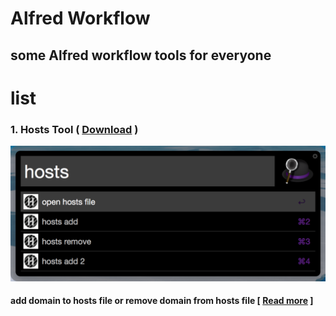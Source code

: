 # Alfred Workflow
## some Alfred workflow tools for everyone

# list

### 1. Hosts Tool  ( [Download](https://raw.githubusercontent.com/antscript/AlfredWorkflow/master/hostsTool/hostsTool.alfredworkflow) )
![hosts workflow](https://raw.githubusercontent.com/antscript/AlfredWorkflow/master/res/hostsTool-1.png)
#### add domain to hosts file or remove domain from hosts file [ [Read more](https://github.com/antscript/AlfredWorkflow/tree/master/hostsTool) ]
